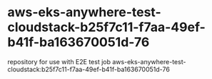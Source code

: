 # aws-eks-anywhere-test-cloudstack-b25f7c11-f7aa-49ef-b41f-ba163670051d-76
repository for use with E2E test job aws-eks-anywhere-test-cloudstack:b25f7c11-f7aa-49ef-b41f-ba163670051d-76
